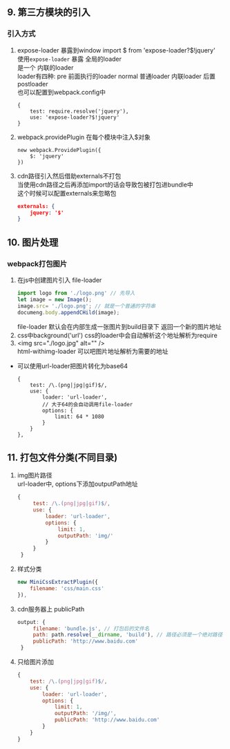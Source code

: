 ## 9. 第三方模块的引入
### 引入方式
1. expose-loader 暴露到window
   import $ from 'expose-loader?$!jquery'  
   使用`expose-loader` 暴露 全局的loader  
   是一个 内联的loader  
   loader有四种: pre 前面执行的loader  normal 普通loader 内联loader 后置postloader  
   也可以配置到webpack.config中
    ```
    {
        test: require.resolve('jquery'),
        use: 'expose-loader?$!jquery'
    }
    ```
2. webpack.providePlugin 在每个模块中注入$对象  
    ```
    new webpack.ProvidePlugin({
        $: 'jquery'
    })
    ```
3. cdn路径引入然后借助externals不打包  
   当使用cdn路径之后再添加import的话会导致包被打包进bundle中  
   这个时候可以配置externals来忽略包
   ``` json
   externals: {
       jquery: '$'
   }
   ```

## 10. 图片处理
### webpack打包图片
1. 在js中创建图片引入 file-loader
   ``` js
   import logo from './logo.png' // 先导入
   let image = new Image();
   image.src= './logo.png'; // 就是一个普通的字符串
   documeng.body.appendCHild(image);
   ```
   file-loader 默认会在内部生成一张图片到build目录下 返回一个新的图片地址
2. css中background('url')
   css的loader中会自动解析这个地址解析为require
3. \<img src="./logo.jpg" alt="" />  
   html-withimg-loader 可以吧图片地址解析为需要的地址

* 可以使用url-loader把图片转化为base64
    ```
    {
        test: /\.(png|jpg|gif)$/,
        use: {
            loader: 'url-loader',
            // 大于64的会自动调用file-loader
            options: {
                limit: 64 * 1080
            }
        }
    },
    ```

## 11. 打包文件分类(不同目录)
1. img图片路径  
   url-loader中, options下添加outputPath地址  
   ```js
   {
        test: /\.(png|jpg|gif)$/,
        use: {
            loader: 'url-loader',
            options: {
                limit: 1,
                outputPath: 'img/'
            }
        }
    }
   ```
2. 样式分类
   ``` js
   new MiniCssExtractPlugin({
       filename: 'css/main.css'
   }),
   ```
3. cdn服务器上 publicPath
   ``` js
   output: {
        filename: 'bundle.js', // 打包后的文件名
        path: path.resolve(__dirname, 'build'), // 路径必须是一个绝对路径
        publicPath: 'http://www.baidu.com'
    }
   ```
4. 只给图片添加
   ```js
   {
       test: /\.(png|jpg|gif)$/,
       use: {
           loader: 'url-loader',
           options: {
               limit: 1,
               outputPath: '/img/',
               publicPath: 'http://www.baidu.com'
           }
       }
   }
   ```
